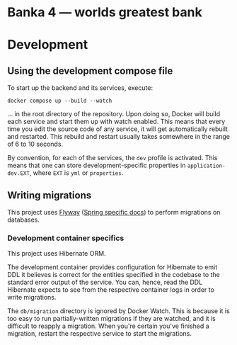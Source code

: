 # Banka 4 — worlds greatest bank

# Development
## Using the development compose file
To start up the backend and its services, execute:

```
docker compose up --build --watch
```

… in the root directory of the repository.  Upon doing so, Docker will build
each service and start them up with watch enabled.  This means that every time
you edit the source code of any service, it will get automatically rebuilt and
restarted.  This rebuild and restart usually takes somewhere in the range of 6
to 10 seconds.

By convention, for each of the services, the `dev` profile is activated.  This
means that one can store development-specific properties in
`application-dev.EXT`, where `EXT` is `yml` or `properties`.

## Writing migrations
This project uses
[Flyway](https://documentation.red-gate.com/fd/migrations-271585107.html)
([Spring specific
docs](https://docs.spring.io/spring-boot/how-to/data-initialization.html#howto.data-initialization.migration-tool.flyway))
to perform migrations on databases.

<!-- TODO brief summary -->

### Development container specifics
This project uses Hibernate ORM.

The development container provides configuration for Hibernate to emit DDL it
believes is correct for the entities specified in the codebase to the standard
error output of the service.  You can, hence, read the DDL Hibernate expects to
see from the respective container logs in order to write migrations.

The `db/migration` directory is ignored by Docker Watch.  This is because
it is too easy to run partially-written migrations if they are watched, and it
is difficult to reapply a migration.  When you're certain you've finished a
migration, restart the respective service to start the migrations.
